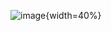 ![image](https://github.com/rahul-9429/AgastyaBratha/assets/125949760/1daf1100-65a2-45bd-b12d-c87a16ecf6f5){width=40%}
